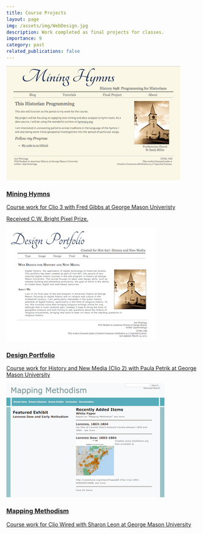 ```yaml
---
title: Course Projects
layout: page
img: /assets/img/WebDesign.jpg
description: Work completed as final projects for classes.
importance: 9
category: past
related_publications: false
---
```

<div class="entry">
    <a href="http://clio3.jerielizabeth.me/index.php">
        <img class="thumb" src="/assets/img/MiningHymns.jpg" />
        <div class="caption">
        <h3>Mining Hymns</h3>
        <p>Course work for Clio 3 with Fred Gibbs at George Mason Univeristy</p>
        <p>Received C.W. Bright Pixel Prize.</p>
    </div>
    </a>
</div>
<div class="entry">
    <a href="http://clio2.jerielizabeth.me">
        <img class="thumb" src="/assets/img/WebDesign.jpg" />
        <div class="caption">
            <h3>Design Portfolio</h3>
            <p>Course work for History and New Media (Clio 2) with Paula Petrik at George Mason University</p>
        </div>
    </a>
</div>
<div class="entry">
    <a href="http://clio1.jerielizabeth.me">
        <img class="thumb" src="/assets/img/mappingMethodism.png" />
        <div class="caption">
            <h3>Mapping Methodism</h3>
            <p>Course work for Clio Wired with Sharon Leon at George Mason University</p>
        </div>
    </a>
</div>